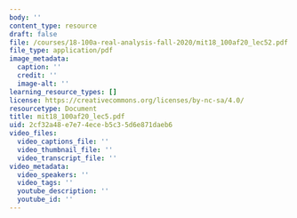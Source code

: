 ```yaml
---
body: ''
content_type: resource
draft: false
file: /courses/18-100a-real-analysis-fall-2020/mit18_100af20_lec52.pdf
file_type: application/pdf
image_metadata:
  caption: ''
  credit: ''
  image-alt: ''
learning_resource_types: []
license: https://creativecommons.org/licenses/by-nc-sa/4.0/
resourcetype: Document
title: mit18_100af20_lec5.pdf
uid: 2cf32a48-e7e7-4ece-b5c3-5d6e871daeb6
video_files:
  video_captions_file: ''
  video_thumbnail_file: ''
  video_transcript_file: ''
video_metadata:
  video_speakers: ''
  video_tags: ''
  youtube_description: ''
  youtube_id: ''
---
```

